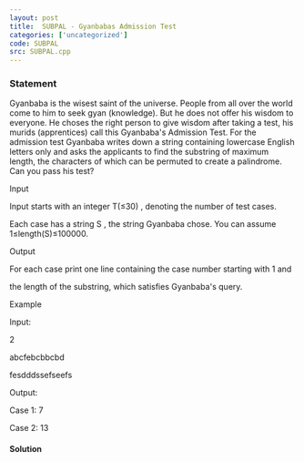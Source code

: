 ```yaml
---
layout: post
title:  SUBPAL - Gyanbabas Admission Test
categories: ['uncategorized']
code: SUBPAL
src: SUBPAL.cpp
---
```


### **Statement**

Gyanbaba is the wisest saint of the universe. People from all over the world
come to him to seek gyan (knowledge). But he does not offer his wisdom to
everyone. He choses the right person to give wisdom after taking a test, his
murids (apprentices) call this Gyanbaba's Admission Test. For the admission
test Gyanbaba writes down a string containing lowercase English letters only
and asks the applicants to find the substring of maximum length, the
characters of which can be permuted to create a palindrome. Can you pass his
test?

Input

Input starts with an integer T(≤30) , denoting the number of test cases.

Each case has a string S , the string Gyanbaba chose. You can assume
1≤length(S)≤100000.

Output

For each case print one line containing the case number starting with 1 and

the length of the substring, which satisfies Gyanbaba's query.

Example

Input:

2

abcfebcbbcbd

fesdddssefseefs

Output:

Case 1: 7

Case 2: 13



#### **Solution**



